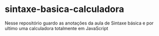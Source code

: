 # sintaxe-basica-calculadora
Nesse repositório guardo as anotações da aula de Sintaxe básica e por ultimo uma calculadora totalmente em JavaScript
